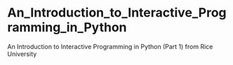 # An_Introduction_to_Interactive_Programming_in_Python
An Introduction to Interactive Programming in Python (Part 1) from Rice University
